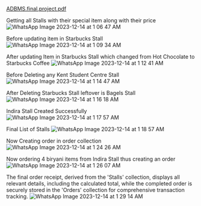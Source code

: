 [ADBMS.final.project.pdf](https://github.com/indira654/ADBMS_Final_Project/files/13669872/ADBMS.final.project.pdf)

Getting all Stalls with their special item along with their price
![WhatsApp Image 2023-12-14 at 1 06 47 AM](https://github.com/indira654/ADBMS_Final_Project/assets/144740110/ba680f82-5a23-47da-bcb0-cd13083ef705)

Before updating item in Starbucks Stall![WhatsApp Image 2023-12-14 at 1 09 34 AM](https://github.com/indira654/ADBMS_Final_Project/assets/144740110/95442deb-f6fe-49fc-be76-64a4f319b4fa)

After updating Item in Starbucks Stall which changed from Hot Chocolate to Starbucks Coffee
![WhatsApp Image 2023-12-14 at 1 12 41 AM](https://github.com/indira654/ADBMS_Final_Project/assets/144740110/2cbe8c10-d379-453b-922a-0585ceecc029)

Before Deleting any Kent Student Centre Stall
![WhatsApp Image 2023-12-14 at 1 14 47 AM](https://github.com/indira654/ADBMS_Final_Project/assets/144740110/a111dcb5-8fe7-4977-8751-06092067f39f)

After Deleting Starbucks Stall leftover is Bagels Stall
![WhatsApp Image 2023-12-14 at 1 16 18 AM](https://github.com/indira654/ADBMS_Final_Project/assets/144740110/4bc548bb-7eb1-4793-8a8c-91678c5af6d3)

Indira Stall Created Successfully
![WhatsApp Image 2023-12-14 at 1 17 57 AM](https://github.com/indira654/ADBMS_Final_Project/assets/144740110/15c339cd-4d5c-4f9b-b093-eb65a32e2f8a)

Final List of Stalls
![WhatsApp Image 2023-12-14 at 1 18 57 AM](https://github.com/indira654/ADBMS_Final_Project/assets/144740110/8512c192-b683-4248-9fc6-f0c22a1028ab)

Now Creating order in order collection
![WhatsApp Image 2023-12-14 at 1 24 26 AM](https://github.com/indira654/ADBMS_Final_Project/assets/144740110/7343ab88-ae33-4505-85da-5fce553c8be9)

Now ordering 4 biryani items from Indira Stall thus creating an order
![WhatsApp Image 2023-12-14 at 1 26 07 AM](https://github.com/indira654/ADBMS_Final_Project/assets/144740110/1025b0d3-eea5-4f1b-a283-05308c2701a3)

The final order receipt, derived from the 'Stalls' collection, displays all relevant details, including the calculated total, while the completed order is securely stored in the 'Orders' collection for comprehensive transaction tracking.
![WhatsApp Image 2023-12-14 at 1 29 14 AM](https://github.com/indira654/ADBMS_Final_Project/assets/144740110/48b36f53-be59-4bbc-8694-cb9a1bb1d0b7)




